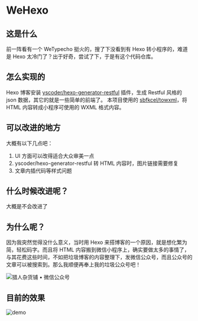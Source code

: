 # WeHexo
## 这是什么
前一阵看有一个 WeTypecho 挺火的，搜了下没看到有 Hexo 转小程序的，难道是 Hexo 太冷门了？出于好奇，尝试了下，于是有这个代码仓库。

## 怎么实现的
Hexo 博客安装 [yscoder/hexo-generator-restful](https://github.com/yscoder/hexo-generator-restful) 插件，生成 Restful 风格的 json 数据，其它的就是一些简单的前端了。
本项目使用的 [sbfkcel/towxml](https://github.com/sbfkcel/towxml)，将 HTML 内容转成小程序可使用的 WXML 格式内容。

## 可以改进的地方
大概有以下几点吧：
1. UI 方面可以改得适合大众审美一点
2. yscoder/hexo-generator-restful 转 HTML 内容时，图片链接需要修复
3. 文章内插代码等样式问题

## 什么时候改进呢？
大概是不会改进了

## 为什么呢？
因为我突然觉得没什么意义，当时用 Hexo 来搭博客的一个原因，就是想化繁为简，轻松码字。而且将 HTML 内容搬到微信小程序上，确实要做太多的事情了，与其花费这些时间，不如把垃圾博客的内容整理下，发微信公众号，而且公众号的文章可以被搜索到。那么我顺便再奉上我的垃圾公众号吧！

![猎人杂货铺 • 微信公众号](https://hunterx.xyz/images/wechat-qrcode.jpg "猎人杂货铺 • 微信公众号")

## 目前的效果
![demo](https://hunterx.xyz/try-wehexo/demo.gif "demo")
